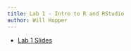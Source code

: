 ```yaml
---
title: Lab 1 - Intro to R and RStudio
author: Will Hopper
---
```


* [Lab 1 Slides]({{site.baseurl}}/labs/Intro_to_R_and_RStudio/Intro-to-R-and-RStudio.html) 
